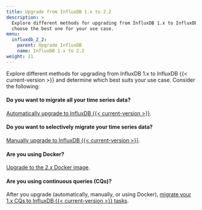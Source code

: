 ```yaml
---
title: Upgrade from InfluxDB 1.x to 2.2
description: >
  Explore different methods for upgrading from InfluxDB 1.x to InfluxDB 2.2 and
  choose the best one for your use case.
menu:
  influxdb_2_2:
    parent: Upgrade InfluxDB
    name: InfluxDB 1.x to 2.2
weight: 11
---
```


Explore different methods for upgrading from InfluxDB 1.x to InfluxDB {{< current-version >}} and
determine which best suits your use case.
Consider the following:

#### Do you want to migrate all your time series data?
[Automatically upgrade to InfluxDB {{< current-version >}}](/influxdb/v2.2/upgrade/v1-to-v2/automatic-upgrade/).

#### Do you want to selectively migrate your time series data?
[Manually upgrade to InfluxDB {{< current-version >}}](/influxdb/v2.2/upgrade/v1-to-v2/manual-upgrade/).

#### Are you using Docker?
[Upgrade to the 2.x Docker image](/influxdb/v2.2/upgrade/v1-to-v2/docker/).

#### Are you using continuous queries (CQs)?
After you upgrade (automatically, manually, or using Docker),
[migrate your 1.x CQs to InfluxDB {{< current-version >}} tasks](/influxdb/v2.2/upgrade/v1-to-v2/migrate-cqs/).

